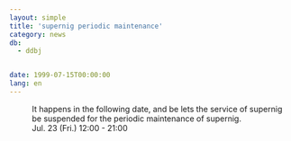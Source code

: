 ```yaml
---
layout: simple
title: 'supernig periodic maintenance'
category: news
db:
  - ddbj


date: 1999-07-15T00:00:00
lang: en
---
```


<dd>It happens in the following date, and be lets the service of supernig be suspended for the periodic maintenance of supernig.<br>
<dd>Jul. 23 (Fri.) 12:00 - 21:00</dd>
</dd>
